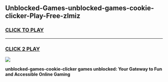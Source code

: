 
## Unblocked-Games-unblocked-games-cookie-clicker-Play-Free-zlmiz
<h3>
<a href="https://premium76.site?title=unblocked-games-cookie-clicker&ref=20M">CLICK TO PLAY</a></h3>
<hr>

<h3>
<a href="https://premium76.site?title=unblocked-games-cookie-clicker&ref=20M">CLICK 2 PLAY</a>
  
</h3>

<a href="https://premium76.site?title=unblocked-games-cookie-clicker&ref=19M"><img src="https://clearcache.store/games.png"></a>


**unblocked-games-cookie-clicker games unblocked: Your Gateway to Fun and Accessible Online Gaming**
